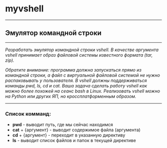 # myvshell
____
## Эмулятор командной строки
____
*Разработать эмулятор командной строки vshell. В качестве аргумента vshell принимает образ файловой системы известного формата (tar, zip).*

*Обратите внимание: программа должна запускаться прямо из командной строки, а файл с виртуальной файловой системой не нужно распаковывать у пользователя. В vshell должны поддерживаться команды pwd, ls, cd и cat. Ваша задача сделать работу vshell как можно более похожей на сеанс bash в Linux. Реализовать vshell можно на Python или других ЯП, но кроссплатформенным образом.*
____
### Список комманд:
* **pwd** - выводит путь, где мы сейчас находимся
* **cat** + {аргумент} - выводит содержимое файла (аргумента)
* **cd** + {аргумент} - переходит в указанную директиву
* **ls** - выводит список файлов и папок в текущей директиве
